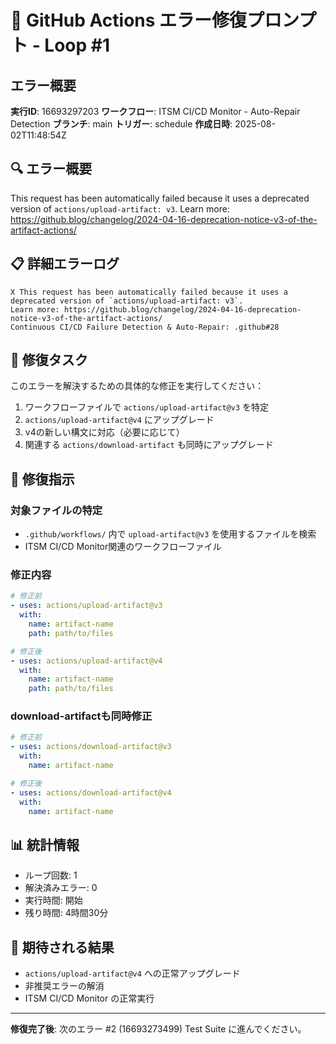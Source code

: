 # 🚨 GitHub Actions エラー修復プロンプト - Loop #1

## エラー概要
**実行ID**: 16693297203
**ワークフロー**: ITSM CI/CD Monitor - Auto-Repair Detection
**ブランチ**: main
**トリガー**: schedule
**作成日時**: 2025-08-02T11:48:54Z

## 🔍 エラー概要
This request has been automatically failed because it uses a deprecated version of `actions/upload-artifact: v3`. Learn more: https://github.blog/changelog/2024-04-16-deprecation-notice-v3-of-the-artifact-actions/

## 📋 詳細エラーログ
```
X This request has been automatically failed because it uses a deprecated version of `actions/upload-artifact: v3`. 
Learn more: https://github.blog/changelog/2024-04-16-deprecation-notice-v3-of-the-artifact-actions/
Continuous CI/CD Failure Detection & Auto-Repair: .github#28
```

## 🎯 修復タスク
このエラーを解決するための具体的な修正を実行してください：

1. ワークフローファイルで `actions/upload-artifact@v3` を特定
2. `actions/upload-artifact@v4` にアップグレード
3. v4の新しい構文に対応（必要に応じて）
4. 関連する `actions/download-artifact` も同時にアップグレード

## 🔧 修復指示

### 対象ファイルの特定
- `.github/workflows/` 内で `upload-artifact@v3` を使用するファイルを検索
- ITSM CI/CD Monitor関連のワークフローファイル

### 修正内容
```yaml
# 修正前
- uses: actions/upload-artifact@v3
  with:
    name: artifact-name
    path: path/to/files

# 修正後  
- uses: actions/upload-artifact@v4
  with:
    name: artifact-name
    path: path/to/files
```

### download-artifactも同時修正
```yaml
# 修正前
- uses: actions/download-artifact@v3
  with:
    name: artifact-name

# 修正後
- uses: actions/download-artifact@v4
  with:
    name: artifact-name
```

## 📊 統計情報
- ループ回数: 1
- 解決済みエラー: 0
- 実行時間: 開始
- 残り時間: 4時間30分

## 🎯 期待される結果
- `actions/upload-artifact@v4` への正常アップグレード
- 非推奨エラーの解消
- ITSM CI/CD Monitor の正常実行

---
**修復完了後**: 次のエラー #2 (16693273499) Test Suite に進んでください。